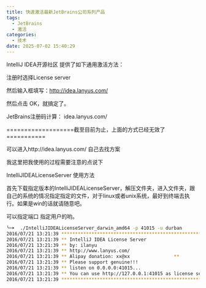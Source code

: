 ```yaml
---
title: 快速激活最新JetBrains公司系列产品
tags:
  - JetBrains
  - 激活
categories:
  - 技术
date: 2025-07-02 15:40:29
---
```


IntelliJ IDEA开源社区 提供了如下通用激活方法：

注册时选择License server

然后输入框填写：http://idea.lanyus.com/

然后点击 OK，就搞定了。

JetBrains注册码计算： idea.lanyus.com/

===================截至目前为止，上面的方式已经无效了===========

可以进入http://idea.lanyus.com/ 自己去找方案

我这里把我使用的过程需要注意的点说下

IntelliJIDEALicenseServer 使用方法

首先下载指定版本的IntelliJIDEALicenseServer，解压文件夹，进入文件夹，跟自己的系统的情况指定指定的文件，对于linux或者unix系统，最好到终端去执行。如果是win的话就请随意吧。

可以指定端口 指定用户的哟。

```bash
╰─➤  ./IntelliJIDEALicenseServer_darwin_amd64 -p 41015 -u durban                                                                                                                                                                          1 ↵
2016/07/21 13:21:39 *************************************************************
2016/07/21 13:21:39 ** IntelliJ IDEA License Server                            **
2016/07/21 13:21:39 ** by: ilanyu                                              **
2016/07/21 13:21:39 ** http://www.lanyus.com/                                  **
2016/07/21 13:21:39 ** Alipay donation: xx@xx                **
2016/07/21 13:21:39 ** Please support genuine!!!                               **
2016/07/21 13:21:39 ** listen on 0.0.0.0:41015...                              **
2016/07/21 13:21:39 ** You can use http://127.0.0.1:41015 as license server    **
2016/07/21 13:21:39 *************************************************************
```



